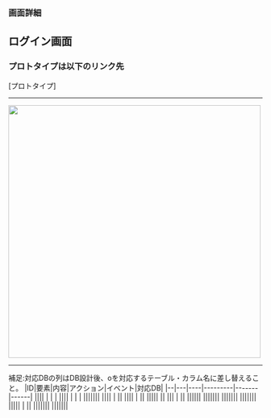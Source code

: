 ### 画面詳細
## ログイン画面
### プロトタイプは以下のリンク先
[プロトタイプ]

*****

<img src="./img/カートの中.png" width="500">

*****

補足:対応DBの列はDB設計後、oを対応するテーブル・カラム名に差し替えること。
|ID|要素|内容|アクション|イベント|対応DB|
|--|---|----|---------|-------|------|
||||  |   |     |
|||| | |     |
|||||||
||||    |     ||
||||    |       ||
|||||   ||
|||    |     ||
||||||
|||||||
|||||||
|||||||
|||||     |   ||
|||||||
|||||||
